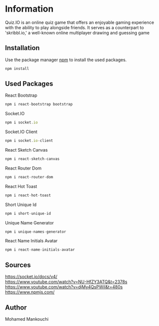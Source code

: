 # Information

Quiz.IO is an online quiz game that offers an enjoyable gaming experience with the ability to play alongside friends. It serves as a counterpart to 'skribbl.io,' a well-known online multiplayer drawing and guessing game
## Installation

Use the package manager [npm](https://www.npmjs.com/) to install the used packages.

```bash
npm install
```

## Used Packages

React Bootstrap

```javascript
npm i react-bootstrap bootstrap
```

Socket.IO

```javascript
npm i socket.io
```

Socket.IO Client
```javascript
npm i socket.io-client
```

React Sketch Canvas

```javascript
npm i react-sketch-canvas
```

React Router Dom

```javascript
npm i react-router-dom
```

React Hot Toast

```javascript
npm i react-hot-toast
```

Short Unique Id

```javascript
npm i short-unique-id
```

Unique Name Generator

```javascript
npm i unique-names-generator
```

React Name Initials Avatar
```javascript
npm i react-name-initials-avatar
```
## Sources

https://socket.io/docs/v4/                                                         
https://www.youtube.com/watch?v=NU-HfZY3ATQ&t=2378s                                                         
https://www.youtube.com/watch?v=djMy4QsPWiI&t=480s                                                 
https://www.npmjs.com/
 

## Author

Mohamed Mankouchi